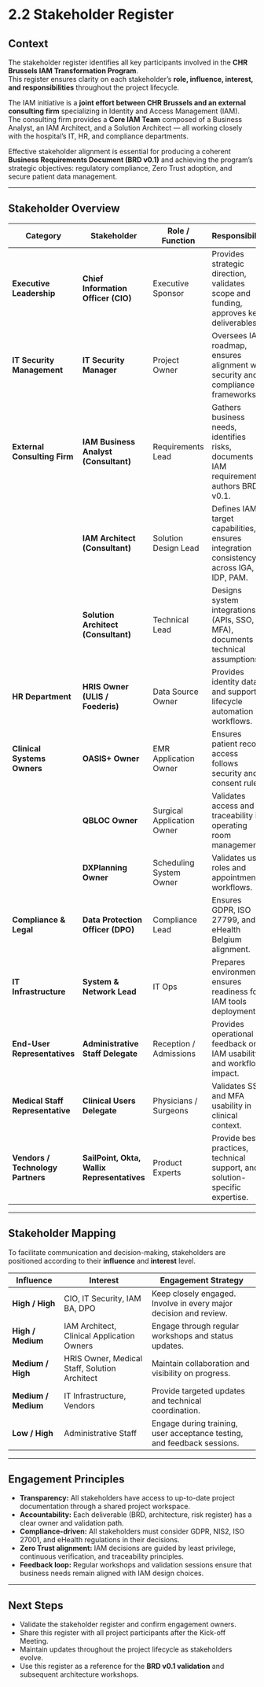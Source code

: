 # 2.2 Stakeholder Register

## Context
The stakeholder register identifies all key participants involved in the **CHR Brussels IAM Transformation Program**.  
This register ensures clarity on each stakeholder’s **role, influence, interest, and responsibilities** throughout the project lifecycle.

The IAM initiative is a **joint effort between CHR Brussels and an external consulting firm** specializing in Identity and Access Management (IAM).  
The consulting firm provides a **Core IAM Team** composed of a Business Analyst, an IAM Architect, and a Solution Architect — all working closely with the hospital’s IT, HR, and compliance departments.

Effective stakeholder alignment is essential for producing a coherent **Business Requirements Document (BRD v0.1)** and achieving the program’s strategic objectives: regulatory compliance, Zero Trust adoption, and secure patient data management.

---

## Stakeholder Overview
| Category | Stakeholder | Role / Function | Responsibility | Influence | Interest | Engagement Strategy |
|-----------|--------------|-----------------|----------------|------------|-----------|----------------------|
| **Executive Leadership** | **Chief Information Officer (CIO)** | Executive Sponsor | Provides strategic direction, validates scope and funding, approves key deliverables. | High | High | Regular steering meetings, validation checkpoints. |
| **IT Security Management** | **IT Security Manager** | Project Owner | Oversees IAM roadmap, ensures alignment with security and compliance frameworks. | High | High | Weekly progress reviews with IAM Core Team. |
| **External Consulting Firm** | **IAM Business Analyst (Consultant)** | Requirements Lead | Gathers business needs, identifies risks, documents IAM requirements, authors BRD v0.1. | High | High | Continuous collaboration with business and IT stakeholders. |
|  | **IAM Architect (Consultant)** | Solution Design Lead | Defines IAM target capabilities, ensures integration consistency across IGA, IDP, PAM. | Medium | High | Architecture workshops and validation sessions. |
|  | **Solution Architect (Consultant)** | Technical Lead | Designs system integrations (APIs, SSO, MFA), documents technical assumptions. | Medium | High | Technical design reviews, joint validation with IT teams. |
| **HR Department** | **HRIS Owner (ULIS / Foederis)** | Data Source Owner | Provides identity data and supports lifecycle automation workflows. | Medium | High | Integration workshops, HR data quality validation. |
| **Clinical Systems Owners** | **OASIS+ Owner** | EMR Application Owner | Ensures patient record access follows security and consent rules. | High | High | Requirements and test workshops. |
|  | **QBLOC Owner** | Surgical Application Owner | Validates access and traceability in operating room management. | Medium | High | Functional workshops with IAM BA. |
|  | **DXPlanning Owner** | Scheduling System Owner | Validates user roles and appointment workflows. | Medium | Medium | Integration testing and scenario validation. |
| **Compliance & Legal** | **Data Protection Officer (DPO)** | Compliance Lead | Ensures GDPR, ISO 27799, and eHealth Belgium alignment. | High | High | Compliance checkpoints and validation sign-offs. |
| **IT Infrastructure** | **System & Network Lead** | IT Ops | Prepares environments, ensures readiness for IAM tools deployment. | Medium | Medium | Technical follow-up and environment readiness meetings. |
| **End-User Representatives** | **Administrative Staff Delegate** | Reception / Admissions | Provides operational feedback on IAM usability and workflow impact. | Low | High | Pilot user testing, communication sessions. |
| **Medical Staff Representative** | **Clinical Users Delegate** | Physicians / Surgeons | Validates SSO and MFA usability in clinical context. | Medium | High | Focus groups, feedback loops during testing phase. |
| **Vendors / Technology Partners** | **SailPoint, Okta, Wallix Representatives** | Product Experts | Provide best practices, technical support, and solution-specific expertise. | Medium | Medium | Bi-weekly coordination calls and integration support. |

---

## Stakeholder Mapping
To facilitate communication and decision-making, stakeholders are positioned according to their **influence** and **interest** level.

| Influence | Interest | Engagement Strategy |
|------------|-----------|----------------------|
| **High / High** | CIO, IT Security, IAM BA, DPO | Keep closely engaged. Involve in every major decision and review. |
| **High / Medium** | IAM Architect, Clinical Application Owners | Engage through regular workshops and status updates. |
| **Medium / High** | HRIS Owner, Medical Staff, Solution Architect | Maintain collaboration and visibility on progress. |
| **Medium / Medium** | IT Infrastructure, Vendors | Provide targeted updates and technical coordination. |
| **Low / High** | Administrative Staff | Engage during training, user acceptance testing, and feedback sessions. |

---

## Engagement Principles
- **Transparency:** All stakeholders have access to up-to-date project documentation through a shared project workspace.  
- **Accountability:** Each deliverable (BRD, architecture, risk register) has a clear owner and validation path.  
- **Compliance-driven:** All stakeholders must consider GDPR, NIS2, ISO 27001, and eHealth regulations in their decisions.  
- **Zero Trust alignment:** IAM decisions are guided by least privilege, continuous verification, and traceability principles.  
- **Feedback loop:** Regular workshops and validation sessions ensure that business needs remain aligned with IAM design choices.

---

## Next Steps
- Validate the stakeholder register and confirm engagement owners.  
- Share this register with all project participants after the Kick-off Meeting.  
- Maintain updates throughout the project lifecycle as stakeholders evolve.  
- Use this register as a reference for the **BRD v0.1 validation** and subsequent architecture workshops.


